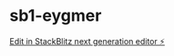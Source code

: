 # sb1-eygmer

[Edit in StackBlitz next generation editor ⚡️](https://stackblitz.com/~/github.com/ldpuri/sb1-eygmer)